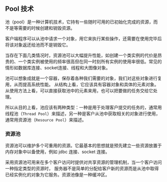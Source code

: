 ## Pool 技术 ##

池（pool）是一种计算机技术，它持有一些随时可用的已初始化完成的资源，而不是等需要的时候创建和销毁资源。

客户端程序可以从池中请求一个对象，用它来执行某些操作，还需要在使用完毕后将该对象返还给池而不是销毁它。

当存在下面几类情况时，资源池可以大幅提升性能，如创建一个类实例的代价是昂贵的、一个类实例被使用的频率很高但在同一时刻所有实例的使用率很低。常见的情形如数据库连接、socket连接、线程和大图像对象。

池可以想象成就是一个容器，保存着各种我们需要的对象，我们对这些对象进行复用，从而提高系统性能。
从结构上看，它应该具有容器对象和具体的元素对象。从使用方法上看，可以直接获取池中的元素来用，也可以把要做的任务交给它处理。

所以从目的上看，池应该有两种类型：一种是用于处理客户提交的任务的，通常用线程池（`Thread Pool`）来描述，另一种是客户从池中获取相关的对象进行使用，通常用资源池（`Resource Pool`）来描述。


### 资源池 ###

资源池可以维护多个可重用的资源。它最基本的思想就是预先建立一些资源放置于内存对象中以备使用，例如 jdbc 连接、socket 连接。

采用资源池可用来在多个客户访问时提供对共享资源的管理机制，当一个客户访问一种指定类型的资源时，
服务器不是简单的分配给客户新的资源而是从池中取得已经实例化的对象为它服务。资源池像是一种缓冲区。
